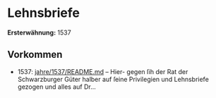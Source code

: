 # Lehnsbriefe

**Ersterwähnung:** 1537

## Vorkommen
- 1537: [jahre/1537/README.md](../jahre/1537/README.md) – Hier-
gegen ſih der Rat der Schwarzburger Güter halber auf
ſeine Privilegien und Lehnsbriefe gezogen und alles auf
Dr...
